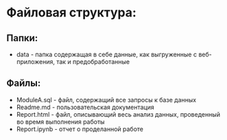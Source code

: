 # Файловая структура:
## Папки: 
- data - папка содержащая в себе данные, как выгруженные с веб-приложения, так и предобработанные
## Файлы: 
- ModuleA.sql - файл, содержащий все запросы к базе данных
- Readme.md - пользовательская документация
- Report.html - файл, описывающий весь анализ данных, проведенный во время выполнения работы
- Report.ipynb - отчет о проделанной работе
